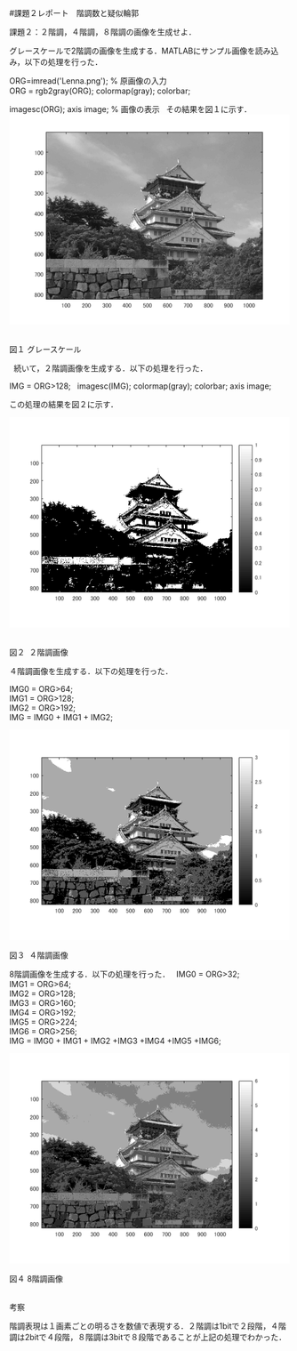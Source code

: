 #課題２レポート　階調数と疑似輪郭  
  
課題２：２階調，４階調，８階調の画像を生成せよ．  
  
グレースケールで2階調の画像を生成する．MATLABにサンプル画像を読み込み，以下の処理を行った．  
  
ORG=imread('Lenna.png'); % 原画像の入力  
ORG = rgb2gray(ORG); colormap(gray); colorbar;  
  
imagesc(ORG); axis image; % 画像の表示  
その結果を図１に示す．  
![原画像](https://github.com/JI1OIR/image_processing/blob/master/02/02o.png?raw=true)  

図１ グレースケール
  
  
続いて，２階調画像を生成する．以下の処理を行った．  

IMG = ORG>128;  
imagesc(IMG); colormap(gray); colorbar;  axis image;  

この処理の結果を図２に示す．

![原画像](https://github.com/JI1OIR/image_processing/blob/master/02/02im1.png?raw=true)  

図２  ２階調画像

４階調画像を生成する．以下の処理を行った．  

IMG0 = ORG>64;  
IMG1 = ORG>128;  
IMG2 = ORG>192;  
IMG = IMG0 + IMG1 + IMG2;  
  
![原画像](https://github.com/JI1OIR/image_processing/blob/master/02/02im2.png?raw=true)  

図３  ４階調画像  

8階調画像を生成する．以下の処理を行った．  
IMG0 = ORG>32;  
IMG1 = ORG>64;  
IMG2 = ORG>128;  
IMG3 = ORG>160;  
IMG4 = ORG>192;  
IMG5 = ORG>224;  
IMG6 = ORG>256;  
IMG = IMG0 + IMG1 + IMG2 +IMG3 +IMG4 +IMG5 +IMG6;  

![原画像](https://github.com/JI1OIR/image_processing/blob/master/02/02im3.png?raw=true)  

図４  8階調画像  
  

考察

階調表現は１画素ごとの明るさを数値で表現する．２階調は1bitで２段階，４階調は2bitで４段階，８階調は3bitで８段階であることが上記の処理でわかった．

